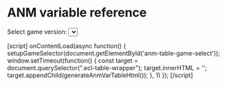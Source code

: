 # ANM variable reference

Select game version:
<select id='anm-table-game-select'></select>

<div class='ecl-table-wrapper'></div>

[script]
onContentLoad(async function() {
    setupGameSelector(document.getElementById('anm-table-game-select'));
    window.setTimeout(function() {
        const target = document.querySelector(".ecl-table-wrapper");
        target.innerHTML = '';
        target.appendChild(generateAnmVarTableHtml());
    }, 1)
});
[/script]
